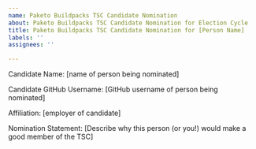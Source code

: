 ```yaml
---
name: Paketo Buildpacks TSC Candidate Nomination
about: Paketo Buildpacks TSC Candidate Nomination for Election Cycle
title: Paketo Buildpacks TSC Candidate Nomination for [Person Name]
labels: ''
assignees: ''

---
```


Candidate Name: [name of person being nominated]

Candidate GitHub Username: [GitHub username of person being nominated]

Affiliation: [employer of candidate]

Nomination Statement: [Describe why this person (or you!) would make a good member of the TSC]
